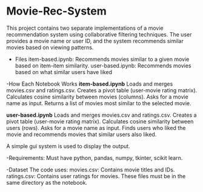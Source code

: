 # Movie-Rec-System
This project contains two separate implementations of a movie recommendation system using collaborative filtering techniques. 
The user provides a movie name or user ID, and the system recommends similar movies based on viewing patterns.

- Files
item-based.ipynb: Recommends movies similar to a given movie based on item-item similarity.
user-based.ipynb: Recommends movies based on what similar users have liked

-How Each Notebook Works
**item-based.ipynb**
Loads and merges movies.csv and ratings.csv.
Creates a pivot table (user-movie rating matrix).
Calculates cosine similarity between movies (columns).
Asks for a movie name as input.
Returns a list of movies most similar to the selected movie.

**user-based.ipynb**
Loads and merges movies.csv and ratings.csv.
Creates a pivot table (user-movie rating matrix).
Calculates cosine similarity between users (rows).
Asks for a movie name as input.
Finds users who liked the movie and recommends movies that similar users also liked.

A simple gui system is used to display the output.

-Requirements: 
  Must have python, pandas, numpy, tkinter, scikit learn. 
  
-Dataset
The code uses:
movies.csv: Contains movie titles and IDs.
ratings.csv: Contains user ratings for movies.
These files must be in the same directory as the notebook.

